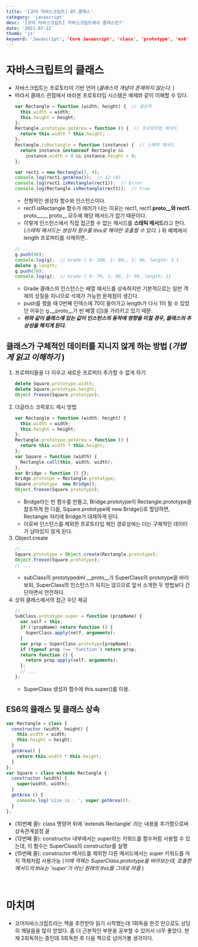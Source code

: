 ```yaml
---
title: '[코어 자바스크립트] 07.클래스'
category: 'javascript'
desc: '[코어 자바스크립트] 자바스크립트에서 클래스란?'
date: '2021-07-22'
thumb: 'js'
keyword: 'Javascript', 'Core Javascript', 'class', 'prototype', 'es6'
---
```


# 자바스크립트의 클래스
- 자바스크립트는 프로토타이 기반 언어 (*클래스의 개념이 존재하지 않는다.* )
- 따라서 클래스 관점에서 바라본 프로토타입 시스템은 예제와 같이 이해할 수 있다.
  ``` javascript
  var Rectangle = function (width, height) {  // 생성자
    this.width = width;
    this.height = height;
  };
  Rectangle.prototype.getArea = function () {  // 프로토타입 메서드
    return this.width * this.height;
  };
  Rectangle.isRectangle = function (instance) {  // 스태틱 메서드
    return instance instanceof Rectangle &&
      instance.width > 0 && instance.height > 0;
  };

  var rect1 = new Rectangle(3, 4);
  console.log(rect1.getArea());  // 12 (0)
  console.log(rect1.isRectangle(rect1));  // Error
  console.log(Rectangle.isRectangle(rect1));  // true
  ```
    - 전형적인 생성자 함수와 인스턴스이다.
    - rect1.isRectangle 함수가 에러가 나는 이유는 rect1, rect1.__proto__와  rect1.__ proto__.__ proto__ 모두에 해당 메서드가 없기 때문이다.
    - 이렇게 인스턴스에서 직접 접근할 수 없는 메서드를 **스태틱 메서드**라고 한다. (*스태틱 메서드는 생성자 함수를 this로 해야만 호출할 수 있다.* )
  위 예제에서 length 프로퍼티를 삭제하면..
  ``` javascript
  // ...
  g.push(90);
  console.log(g);  // Grade { 0: 100, 1: 80;, 2: 90, length: 3 }
  delete g.length;
  g.push(70);
  console.log(g);  // Grade { 0: 70, 1: 80, 2: 90, length: 1}
  ```
    - Grade 클래스의 인스턴스는 배열 메서드를 상속하지만 기본적으로는 일반 객체의 성질을 지니므로 삭제가 가능한 문제점이 생긴다.
    - push를 했을 때 0번째 인덱스에 70이 들어가고 length가 다시 1이 될 수 있었던 이유는 g.__proto__가 빈 배열 ([])을 가리키고 있기 때문.
    - ***위와 같이 클래스에 있는 값이 인스턴스의 동작에 영향을 미칠 경우, 클래스의 추상성을 해치게 된다.***
## 클래스가 구체적인 데이터를 지니지 않게 하는 방법 (*가볍게 읽고 이해하기* )
1. 프로퍼티들을 다 지우고 새로운 프로퍼티 추가할 수 없게 하기
   ``` javascript
   delete Square.prototype.width;
   delete Square.prototype.height;
   Object.freeze(Square.prototype);
   ```
2. 더글라스 크락포드 제시 방법
   ``` javascript
   var Rectangle = function (width, height) {
     this.width = width;
     this.height = height;
   };
   Rectangle.prototype.getArea = function () {
     return this.width * this.height;
   };
   var Square = function (width) {
     Rectangle.call(this, width, width);
   };
   var Bridge = function () {};
   Bridge.prototpe = Rectangle.prototype;
   Square.prototype  new Bridge();
   Object.freeze(Square.prototype);
   ```
     - Bridge라는 빈 함수를 만들고, Bridge.prototype이 Rectangle.prototype을 참조하게 한 다음, Square.prototype에 new Bridge()로 할당하면, Rectangle 자리에 Bridge가 대체하게 된다.
     - 이로써 인스턴스를 제외한 프로토타입 체인 경로상에는 더는 구체적인 데이터가 남아있지 않게 된다.
3. Object.create
   ``` javascript
   // ...
   Square.prototype = Object.create(Rectangle.prototype);
   Object.freeze(Square.prototype);
   // ...
   ```
    - subClass의 prototypedml __proto__가 SuperClass의 prototype을 바라보되, SuperClass의 인스턴스가 되지는 않으므로 앞서 소개한 두 방법보다 간단하면서 안전하다.
4. 상위 클래스에서의 접근 수단 제공
   ``` javascript
   // ...
   SubClass.prototype.super = function (propName) {
     var self = this;
     if (!propName) return function () {
       SuperClass.apply(self, arguments);
     }
     var prop = SuperClass.prototype[propName];
     if (typeof prop !== 'function') return prop;
     return function () {
       return prop.apply(self, arguments);
     };
     // ...
   };
   ```
    - SuperClass 생성자 함수에 this.super()를 이용.
## ES6의 클래스 및 클래스 상속
   ``` javascript
   var Rectangle = class {
     constructor (width, height) {
       this.width = width;
       this.height = height;
     }
     getArea() {
       return this.width * this.height;
     }
   };
   var Square = class extends Rectangle {
     constructor (width) {
       super(width, width);
     }
     getArea () {
       console.log('size is : ', super.getArea());
     }
   };
   ```
   - (10번째 줄): class 명령어 뒤에 'extends Rectangle' 라는 내용을 추가함으로써 상속관계설정 끝
   - (12번째 줄): constructor 내부에서는 super라는 키워드를 함수처럼 사용할 수 있는데, 이 함수는 SuperClass의 constructor를 실행
   - (15번째 줄): constructor 메서드를 제외한 다른 메서드에서는 super 키워드를 마치 객체처럼 사용가능 (*이때 객체는 SuperClass.prototype을 바라보는데, 호출한 메서드의 this는 'super'가 아닌 원래의 this를 그대로 따름* )

  &nbsp;
# 마치며
- 코어자바스크립트라는 책을 추천받아 읽기 시작했는데 1회독을 한것 만으로도 상당히 깨달음을 많이 얻었다. 좀 더 근본적인 부분을 공부할 수 있어서 너무 좋았다. 현재 2회독하는 중인데 3회독한 후 다음 책으로 넘어가볼 생각이다.
